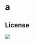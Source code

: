 
  # a

  
  ## License

  <a href='https://choosealicense.com/licenses/gpl-3.0/' style='text-decoration:none' ><img src='https://img.shields.io/badge/License-GNU GPLv3-green' /></a>


  

